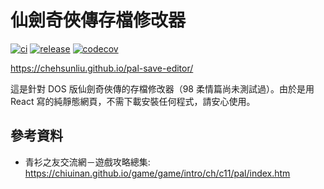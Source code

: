 # 仙劍奇俠傳存檔修改器

[![ci](https://github.com/chehsunliu/pal-save-editor/actions/workflows/ci.yml/badge.svg)](https://github.com/chehsunliu/pal-save-editor/actions/workflows/ci.yml)
[![release](https://github.com/chehsunliu/pal-save-editor/actions/workflows/release.yml/badge.svg)](https://github.com/chehsunliu/pal-save-editor/actions/workflows/release.yml)
[![codecov](https://codecov.io/gh/chehsunliu/pal-save-editor/branch/main/graph/badge.svg?token=RrudO3BXVd)](https://codecov.io/gh/chehsunliu/pal-save-editor)

https://chehsunliu.github.io/pal-save-editor/

這是針對 DOS 版仙劍奇俠傳的存檔修改器（98 柔情篇尚未測試過）。由於是用 React 寫的純靜態網頁，不需下載安裝任何程式，請安心使用。

## 參考資料

- 青衫之友交流網－遊戲攻略總集: https://chiuinan.github.io/game/game/intro/ch/c11/pal/index.htm

